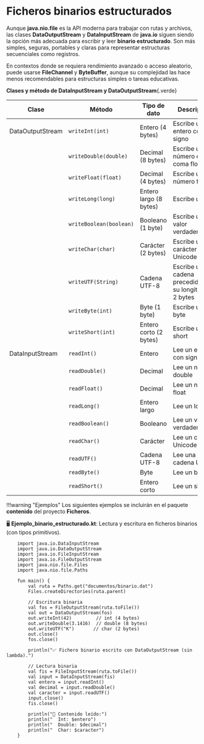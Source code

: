 # Ficheros binarios estructurados

Aunque **java.nio.file** es la API moderna para trabajar con rutas y archivos, las clases **DataOutputStream** y **DataInputStream** de **java.io** siguen siendo la opción más adecuada para escribir y leer **binario estructurado**.
Son más simples, seguras, portables y claras para representar estructuras secuenciales como registros.

En contextos donde se requiera rendimiento avanzado o acceso aleatorio, puede usarse **FileChannel** y **ByteBuffer**, aunque su complejidad las hace menos recomendables para estructuras simples o tareas educativas.

**Clases y método de  DataInputStream y DataOutputStream**{.verde}


| Clase               | Método                          | Tipo de dato           | Descripción                                               |
|--------------------|----------------------------------|------------------------|-----------------------------------------------------------|
| DataOutputStream   | `writeInt(int)`                  | Entero (4 bytes)       | Escribe un entero con signo                               |
|                    | `writeDouble(double)`            | Decimal (8 bytes)      | Escribe un número en coma flotante                        |
|                    | `writeFloat(float)`              | Decimal (4 bytes)      | Escribe un número float                                   |
|                    | `writeLong(long)`                | Entero largo (8 bytes) | Escribe un long                                           |
|                    | `writeBoolean(boolean)`          | Booleano (1 byte)      | Escribe un valor verdadero/falso                          |
|                    | `writeChar(char)`                | Carácter (2 bytes)     | Escribe un carácter Unicode                               |
|                    | `writeUTF(String)`               | Cadena UTF-8           | Escribe una cadena precedida por su longitud en 2 bytes   |
|                    | `writeByte(int)`                 | Byte (1 byte)          | Escribe un solo byte                                      |
|                    | `writeShort(int)`                | Entero corto (2 bytes) | Escribe un short                                          |
| DataInputStream    | `readInt()`                      | Entero                 | Lee un entero con signo                                   |
|                    | `readDouble()`                   | Decimal                | Lee un número double                                      |
|                    | `readFloat()`                    | Decimal                | Lee un número float                                       |
|                    | `readLong()`                     | Entero largo           | Lee un long                                               |
|                    | `readBoolean()`                  | Booleano               | Lee un valor verdadero/falso                              |
|                    | `readChar()`                     | Carácter               | Lee un carácter Unicode                                   |
|                    | `readUTF()`                      | Cadena UTF-8           | Lee una cadena UTF-8                                      |
|                    | `readByte()`                     | Byte                   | Lee un byte                                               |
|                    | `readShort()`                    | Entero corto           | Lee un short                                              |


!!!warning "Ejemplos"
    Los siguientes ejemplos se incluirán en el paquete **contenido** del proyecto **Ficheros**.

🖥️ **Ejemplo_binario_estructurado.kt**: Lectura y escritura en ficheros binarios (con tipos primitivos).

        import java.io.DataInputStream
        import java.io.DataOutputStream
        import java.io.FileInputStream
        import java.io.FileOutputStream
        import java.nio.file.Files
        import java.nio.file.Paths

        fun main() {
            val ruta = Paths.get("documentos/binario.dat")
            Files.createDirectories(ruta.parent)

            // Escritura binaria
            val fos = FileOutputStream(ruta.toFile())
            val out = DataOutputStream(fos)
            out.writeInt(42)         // int (4 bytes)
            out.writeDouble(3.1416)  // double (8 bytes)
            out.writeUTF("K")       // char (2 bytes)
            out.close()
            fos.close()

            println("✅ Fichero binario escrito con DataOutputStream (sin lambda).")

            // Lectura binaria
            val fis = FileInputStream(ruta.toFile())
            val input = DataInputStream(fis)
            val entero = input.readInt()
            val decimal = input.readDouble()
            val caracter = input.readUTF()
            input.close()
            fis.close()

            println("📄 Contenido leído:")
            println("  Int: $entero")
            println("  Double: $decimal")
            println("  Char: $caracter")
        }



<!--

**FileChannel**{.azul}

Es un canal de E/S que permite leer, escribir, moverse a posiciones específicas en un archivo y trabajar directamente con buffers (ByteBuffer). Es parte del paquete **java.nio**, diseñado para operaciones más rápidas y flexibles que las clases tradicionales como FileInputStream de **java.io**.


| Tipo de fichero           | Lectura                             | Escritura                            | Comentario                                               |
|---------------------------|--------------------------------------|---------------------------------------|----------------------------------------------------------|
| Binario estructurado   | `FileChannel.read(ByteBuffer)`      | `FileChannel.write(ByteBuffer)`       | Usa `FileChannel` para secuencial o aleatorio


        val canal = FileChannel.open(Paths.get("archivo.txt"), StandardOpenOption.READ)

**Métodos de FileChanel para binarios estructurados **{.verde}

| Método                    | Descripción                                                                 |
|---------------------------|------------------------------------------------------------------------------|
| read(ByteBuffer)        | Lee datos desde el canal al buffer.                                         |
| write(ByteBuffer)       | Escribe datos del buffer al canal.                                          |
| position() / position(n) | Obtiene o establece la posición del cursor de lectura/escritura.        |
| size()                  | Tamaño total del archivo.                                                   |
| truncate(long)          | Corta el archivo al tamaño indicado.                                        |
| force(true)             | Fuerza a que los cambios se escriban en disco (útil para persistencia).     |
| map(...)                | Mapea el archivo a memoria (memoria mapeada, muy eficiente).                |
| close()                 | Cierra el canal.                                                            |
                                        |


**ByteBuffer**{.azul}

Se utiliza para leer y escribir datos binarios con control total sobre el formato y la posición, siendo ideal para archivos binarios estructurados, protocolos de red, y sistemas de bajo nivel.


**Métodos de creación**{.verde}

| Método                           | Descripción                                                                 |
|----------------------------------|-----------------------------------------------------------------------------|
| allocate(capacidad)| Crea un buffer con capacidad fija en memoria (no compartida).              |
| wrap(byteArray)    | Crea un buffer que envuelve un array de bytes existente (memoria compartida). |
| wrap(byteArray, offset, length) | Crea un buffer desde una porción del array existente.            |

---

**Métodos de escritura (`put`)**{.verde}

| Método                        | Descripción                                      |
|-------------------------------|--------------------------------------------------|
| put(byte)                   | Escribe un byte en la posición actual.          |
| putInt(int)                 | Escribe un valor `int`.                         |
| putDouble(double)           | Escribe un valor `double`.                      |
| putFloat(float)             | Escribe un valor `float`.                       |
| putChar(char)               | Escribe un carácter (`char`, 2 bytes).          |
| putShort(short)             | Escribe un valor `short`.                       |
| putLong(long)               | Escribe un valor `long`.                        |
| put(byte[], offset, length)` | Escribe una porción de un array de bytes.       |

---

**Métodos de lectura (`get`)**{.verde}

| Método                        | Descripción                                      |
|-------------------------------|--------------------------------------------------|
| get()                       | Lee un byte desde la posición actual.           |
| getInt()                    | Lee un valor `int`.                             |
| getDouble()                 | Lee un valor `double`.                          |
| getFloat()                  | Lee un valor `float`.                           |
| getChar()                   | Lee un carácter (`char`).                       |
| getShort()                  | Lee un valor `short`.                           |
| getLong()                   | Lee un valor `long`.                            |
| get(byte[], offset, length)` | Lee una porción del buffer a un array.          |

---

**Métodos de control del buffer**{.verde}

| Método           | Descripción                                                                 |
|------------------|-----------------------------------------------------------------------------|
| position()     | Devuelve la posición actual del cursor.                                     |
| position(int)  | Establece la posición del cursor.                                           |
| limit()        | Devuelve el límite del buffer.                                              |
| limit(int)     | Establece un nuevo límite.                                                  |
| capacity()     | Devuelve la capacidad total del buffer.                                     |
| clear()        | Limpia el buffer: posición a 0, límite al máximo (sin borrar contenido).    |
| flip()         | Prepara el buffer para lectura después de escribir.                         |
| rewind()       | Posición a 0 para releer desde el inicio.                                   |
| remaining    | Indica cuántos elementos quedan por procesar.                               |
| hasRemaining() | `true` si aún queda contenido por leer o escribir.                          |


🖥️ **Ejemplo_binario_estructurado_FileChanel.kt**: Lectura y escritura en ficheros binarios (con tipos primitivos).

        import java.nio.ByteBuffer
        import java.nio.channels.FileChannel
        import java.nio.file.Paths
        import java.nio.file.StandardOpenOption.*

        fun main() {
            val ruta = Paths.get("documentos/binario.dat")

            // Escritura binaria
            FileChannel.open(ruta, WRITE, CREATE, TRUNCATE_EXISTING).use { canal ->
                val buffer = ByteBuffer.allocate(20)
                buffer.putInt(42)            // int (4 bytes)
                buffer.putDouble(3.1416)     // double (8 bytes)
                buffer.putChar('K')          // char (2 bytes)
                buffer.flip()               // prepara el buffer para ser leído
                canal.write(buffer)
            }
            println("Fichero binario escrito.")

            // Lectura binaria
            FileChannel.open(ruta, READ).use { canal ->
                val buffer = ByteBuffer.allocate(20)
                canal.read(buffer)
                buffer.flip()
                val entero = buffer.int
                val decimal = buffer.double
                val caracter = buffer.char
                println("Contenido leído:\n  Int: $entero\n  Double: $decimal\n  Char: $caracter")
            }
        }
!!!Note "Nota"
    Siempre que quieras leer datos que acabas de escribir en un buffer utliza **flip()**. Sin flip(), la posición estaría al final y no podrías leer nada útil.


 -->   